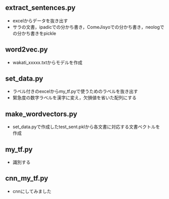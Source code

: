 ## extract_sentences.py
- excelからデータを抜き出す
- サラの文書，ipadicでの分かち書き，ComeJisyoでの分かち書き，neologでの分かち書きをpickle

## word2vec.py
- wakati_xxxxx.txtからモデルを作成

## set_data.py
- ラベル付きのexcelからmy_tf.pyで使うためのラベルを抜き出す
- 緊急度の数字ラベルを漢字に変え，欠損値を省いた配列にする

## make_wordvectors.py
- set_data.pyで作成したtest_sent.pklから各文書に対応する文書ベクトルを作成

## my_tf.py
- 識別する

## cnn_my_tf.py
- cnnにしてみました
